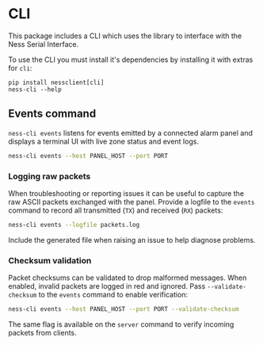 # CLI

This package includes a CLI which uses the library to interface with the Ness Serial Interface.

To use the CLI you must install it's dependencies by installing it with extras for `cli`:

```
pip install nessclient[cli]
ness-cli --help
```

## Events command

`ness-cli events` listens for events emitted by a connected alarm panel and
displays a terminal UI with live zone status and event logs.

```sh
ness-cli events --host PANEL_HOST --port PORT
```

### Logging raw packets

When troubleshooting or reporting issues it can be useful to capture the raw
ASCII packets exchanged with the panel. Provide a logfile to the `events`
command to record all transmitted (`TX`) and received (`RX`) packets:

```sh
ness-cli events --logfile packets.log
```

Include the generated file when raising an issue to help diagnose problems.

### Checksum validation

Packet checksums can be validated to drop malformed messages. When enabled,
invalid packets are logged in red and ignored. Pass `--validate-checksum` to
the `events` command to enable verification:

```sh
ness-cli events --host PANEL_HOST --port PORT --validate-checksum
```

The same flag is available on the `server` command to verify incoming
packets from clients.
